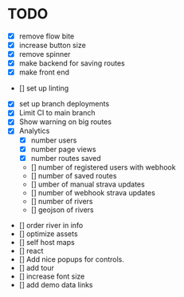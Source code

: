 # TODO

- [x] remove flow bite
- [x] increase button size
- [x] remove spinner
- [x] make backend for saving routes
- [x] make front end
- [] set up linting
- [x] set up branch deployments
- [x] Limit CI to main branch
- [x] Show warning on big routes
- [x] Analytics
  - [x] number users
  - [x] number page views
  - [x] number routes saved
  - [] number of registered users with webhook
  - [] number of saved routes
  - [] umber of manual strava updates
  - [] number of webhook strava updates
  - [] number of rivers
  - [] geojson of rivers
- [] order river in info
- [] optimize assets
- [] self host maps
- [] react
- [] Add nice popups for controls.
- [] add tour
- [] increase font size
- [] add demo data links
